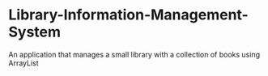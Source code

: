 # Library-Information-Management-System
An application that manages a small library with a collection of books using ArrayList
